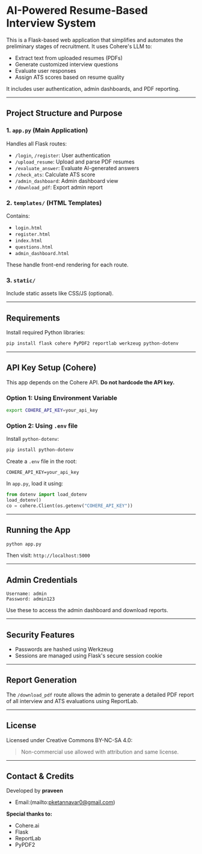 # AI-Powered Resume-Based Interview System

This is a Flask-based web application that simplifies and automates the preliminary stages of recruitment. It uses Cohere's LLM to:

* Extract text from uploaded resumes (PDFs)
* Generate customized interview questions
* Evaluate user responses
* Assign ATS scores based on resume quality

It includes user authentication, admin dashboards, and PDF reporting.

---

## Project Structure and Purpose

### 1. `app.py` (Main Application)

Handles all Flask routes:

* `/login`, `/register`: User authentication
* `/upload_resume`: Upload and parse PDF resumes
* `/evaluate_answer`: Evaluate AI-generated answers
* `/check_ats`: Calculate ATS score
* `/admin_dashboard`: Admin dashboard view
* `/download_pdf`: Export admin report

### 2. `templates/` (HTML Templates)

Contains:

* `login.html`
* `register.html`
* `index.html`
* `questions.html`
* `admin_dashboard.html`

These handle front-end rendering for each route.

### 3. `static/`

Include static assets like CSS/JS (optional).

---

## Requirements

Install required Python libraries:

```bash
pip install flask cohere PyPDF2 reportlab werkzeug python-dotenv
```

---

## API Key Setup (Cohere)

This app depends on the Cohere API. **Do not hardcode the API key.**

### Option 1: Using Environment Variable

```bash
export COHERE_API_KEY=your_api_key
```

### Option 2: Using `.env` file

Install `python-dotenv`:

```bash
pip install python-dotenv
```

Create a `.env` file in the root:

```
COHERE_API_KEY=your_api_key
```

In `app.py`, load it using:

```python
from dotenv import load_dotenv
load_dotenv()
co = cohere.Client(os.getenv("COHERE_API_KEY"))
```

---

## Running the App

```bash
python app.py
```

Then visit: `http://localhost:5000`

---

## Admin Credentials

```
Username: admin
Password: admin123
```

Use these to access the admin dashboard and download reports.

---

## Security Features

* Passwords are hashed using Werkzeug
* Sessions are managed using Flask's secure session cookie

---

## Report Generation

The `/download_pdf` route allows the admin to generate a detailed PDF report of all interview and ATS evaluations using ReportLab.

---

## License

Licensed under Creative Commons BY-NC-SA 4.0:

> Non-commercial use allowed with attribution and same license.

---

## Contact & Credits

Developed by **praveen**

* Email:(mailto:pketannavar0@gmail.com)


**Special thanks to:**

* Cohere.ai
* Flask
* ReportLab
* PyPDF2
